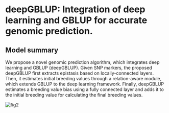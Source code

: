 
# deepGBLUP: Integration of deep learning and GBLUP for accurate genomic prediction.
 

## Model summary
We propose a novel genomic prediction algorithm, which integrates deep learning and GBLUP (deepGBLUP). Given SNP markers, the proposed deepGBLUP first extracts epistasis based on locally-connected layers. Then, it estimates initial breeding values through a relation-aware module, which extends GBLUP to the deep learning framework. Finally, deepGBLUP estimates a breeding value bias using a fully connected layer and adds it to the initial breeding value for calculating the final breeding values.

![fig2](https://user-images.githubusercontent.com/71325306/208086095-3471a61a-baf3-4db0-8a42-18f81ebe5842.png=256x256)
